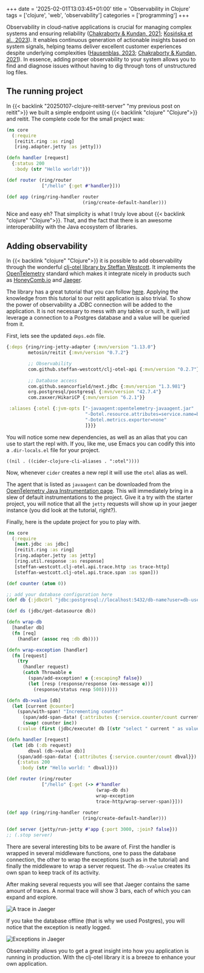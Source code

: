 +++
date = '2025-02-01T13:03:45+01:00'
title = 'Observability in Clojure'
tags = ['clojure', 'web', 'observability']
categories = ['programming']
+++

Observability in cloud-native applications is crucial for managing complex systems and ensuring reliability ([Chakraborty & Kundan, 2021](https://doi.org/10.1007/978-1-4842-6888-9_2); [Kosińska et al., 2023](https://doi.org/10.1109/ACCESS.2023.3281860)). It enables continuous generation of actionable insights based on system signals, helping teams deliver excellent customer experiences despite underlying complexities ([Hausenblas, 2023](https://doi.org/10.48550/arXiv.2303.13402); [Chakraborty & Kundan, 2021](https://doi.org/10.1007/978-1-4842-6888-9_2)). In essence, adding proper observability to your system allows you to find and diagnose issues without having to dig through tons of unstructured log files. 

## The running project

In {{< backlink "20250107-clojure-reitit-server" "my previous post on reitit">}} we built a simple endpoint using {{< backlink "clojure" "Clojure">}} and reitit. The complete code for the small project was:

```clojure
(ns core
  (:require
   [reitit.ring :as ring]
   [ring.adapter.jetty :as jetty]))

(defn handler [request]
  {:status 200
   :body (str "Hello world!")})

(def router (ring/router
             ["/hello" {:get #'handler}]))

(def app (ring/ring-handler router
                            (ring/create-default-handler)))
```

Nice and easy eh? That simplicity is what I truly love about {{< backlink "clojure" "Clojure">}}. That, and the fact that there is an awesome interoperability with the Java ecosystem of libraries.

## Adding observability

In {{< backlink "clojure" "Clojure">}} it is possible to add observability through the wonderful [clj-otel library by Steffan Westcott](https://github.com/steffan-westcott/clj-otel/). It implements the [OpenTelemetry](https://opentelemetry.io) standard which makes it integrate nicely in products such as [HoneyComb.io](https://www.honeycomb.io/) and [Jaeger](https://www.jaegertracing.io/). 

The library has a great tutorial that you can follow [here](https://github.com/steffan-westcott/clj-otel/blob/master/doc/tutorial.adoc). Applying the knowledge from this tutorial to our reitit application is also trivial. To show the power of observability a JDBC connection will be added to the application. It is not necessary to mess with any tables or such, it will just leverage a connection to a Postgres database and a value will be queried from it.

First, lets see the updated `deps.edn` file.

```clojure
{:deps {ring/ring-jetty-adapter {:mvn/version "1.13.0"}
        metosin/reitit {:mvn/version "0.7.2"}

        ;; Observability
        com.github.steffan-westcott/clj-otel-api {:mvn/version "0.2.7"}
        
        ;; Database access
        com.github.seancorfield/next.jdbc {:mvn/version "1.3.981"}
        org.postgresql/postgresql {:mvn/version "42.7.4"}
        com.zaxxer/HikariCP {:mvn/version "6.2.1"}}

 :aliases {:otel {:jvm-opts ["-javaagent:opentelemetry-javaagent.jar"
                             "-Dotel.resource.attributes=service.name=blog-service"
                             "-Dotel.metrics.exporter=none"
                             ]}}}
```

You will notice some new dependencies, as well as an alias that you can use to start the repl with. If you, like me, use Emacs you can codify this into a `.dir-locals.el` file for your project.

```emacs-lisp
((nil . ((cider-clojure-cli-aliases . ":otel"))))
```

Now, whenever `cider` creates a new repl it will use the `otel` alias as well.

The agent that is listed as `javaagent` can be downloaded from the [OpenTelemetry Java Instrumentation page](https://github.com/open-telemetry/opentelemetry-java-instrumentation/releases). This will immediately bring in a slew of default instrumentations to the project. Give it a try with the starter project, you will notice that all the `jetty` requests will show up in your jaeger instance (you did look at the tutorial, right?).

Finally, here is the update project for you to play with.

```clojure
(ns core
  (:require
   [next.jdbc :as jdbc]
   [reitit.ring :as ring]
   [ring.adapter.jetty :as jetty]
   [ring.util.response :as response]
   [steffan-westcott.clj-otel.api.trace.http :as trace-http]
   [steffan-westcott.clj-otel.api.trace.span :as span]))

(def counter (atom 0))

;; add your database configuration here
(def db {:jdbcUrl "jdbc:postgresql://localhost:5432/db-name?user=db-user&password=db-pass"})

(def ds (jdbc/get-datasource db))

(defn wrap-db
  [handler db]
  (fn [req]
    (handler (assoc req :db db))))

(defn wrap-exception [handler]
  (fn [request]
    (try
      (handler request)
      (catch Throwable e
        (span/add-exception! e {:escaping? false})
        (let [resp (response/response (ex-message e))]
          (response/status resp 500))))))

(defn db->value [db]
  (let [current @counter]
    (span/with-span! "Incrementing counter"
      (span/add-span-data! {:attributes {:service.counter/count current}})
      (swap! counter inc))
    (:value (first (jdbc/execute! db [(str "select " current " as value")])))))

(defn handler [request]
  (let [db (:db request)
        dbval (db->value db)]
    (span/add-span-data! {:attributes {:service.counter/count dbval}})
    {:status 200
     :body (str "Hello world: " dbval)}))

(def router (ring/router
             ["/hello" {:get (-> #'handler
                                 (wrap-db ds)
                                 wrap-exception
                                 trace-http/wrap-server-span)}]))
                                 
(def app (ring/ring-handler router
                            (ring/create-default-handler)))

(def server (jetty/run-jetty #'app {:port 3000, :join? false}))
;; (.stop server)
```

There are several interesting bits to be aware of. First the handler is wrapped in several middleware functions, one to pass the database connection, the other to wrap the exceptions (such as in the tutorial) and finally the middleware to wrap a server request. The `db->value` creates its own span to keep track of its activity.

After making several requests you will see that Jaeger contains the same amount of traces. A normal trace will show 3 bars, each of which you can expand and explore.

![A trace in Jaeger](/images/clojure-jaeger.png)

If you take the database offline (that is why we used Postgres), you will notice that the exception is neatly logged.

![Exceptions in Jaeger](/images/clojure-jaeger-exception.png)

Observability allows you to get a great insight into how you application is running in production. With the clj-otel library it is a breeze to enhance your own application.
